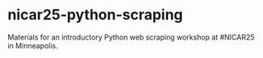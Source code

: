 # nicar25-python-scraping
Materials for an introductory Python web scraping workshop at #NICAR25 in Minneapolis.
